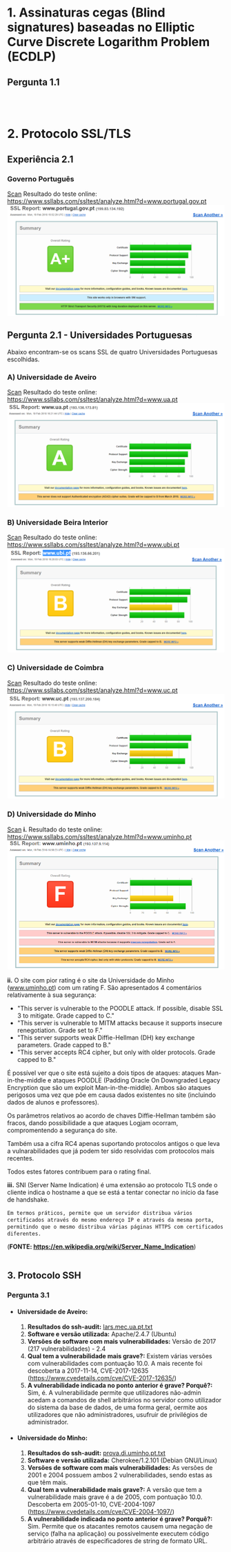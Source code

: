 # 1. Assinaturas cegas (Blind signatures) baseadas no Elliptic Curve Discrete Logarithm Problem (ECDLP)

## Pergunta 1.1

<br>
<br>

# 2. Protocolo SSL/TLS

## Experiência 2.1

### Governo Português

[Scan](scans\www.portugal.gov.pt.pdf)
Resultado do teste online: https://www.ssllabs.com/ssltest/analyze.html?d=www.portugal.gov.pt
![alt text](imgs\governo.png "Scan do site do Governo Português")

## Pergunta 2.1 - Universidades Portuguesas
Abaixo encontram-se os scans SSL de quatro Universidades Portuguesas escolhidas.

### A) Universidade de Aveiro

[Scan](scans\uni_aveiro.pdf)
Resultado do teste online: https://www.ssllabs.com/ssltest/analyze.html?d=www.ua.pt
![alt text](imgs\uaveiro.png "Scan do site da Universidade de Averio")

### B) Universidade Beira Interior

[Scan](scans\uni_beira_interior.pdf)
Resultado do teste online: https://www.ssllabs.com/ssltest/analyze.html?d=www.ubi.pt
![alt text](imgs\ubeirainterior.png "Scan do site da Universidade Beira Interior")

### C) Universidade de Coimbra

[Scan](scans\uni_coimbra.pdf)
Resultado do teste online: https://www.ssllabs.com/ssltest/analyze.html?d=www.uc.pt
![alt text](imgs\ucoimbra.png "Scan do site da Universidade de Coimbra")

### D) Universidade do Minho

[Scan](scans\uni_minho.pdf)
**i.** Resultado do teste online: https://www.ssllabs.com/ssltest/analyze.html?d=www.uminho.pt
![alt text](imgs\uminho.png "Scan do site da Universidade do Minho")

**ii.** O site com pior rating é o site da Universidade do Minho (www.uminho.pt) com um rating F.
São apresentados 4 comentários relativamente à sua segurança:
- "This server is vulnerable to the POODLE attack. If possible, disable SSL 3 to mitigate. Grade capped to C."
- "This server is vulnerable to MITM attacks because it supports insecure renegotiation. Grade set to F."
- "This server supports weak Diffie-Hellman (DH) key exchange parameters. Grade capped to B."
- "This server accepts RC4 cipher, but only with older protocols. Grade capped to B."

É possível ver que o site está sujeito a dois tipos de ataques: ataques Man-in-the-middle e ataques POODLE (Padding Oracle On Downgraded Legacy Encryption que são um exploit Man-in-the-middle). Ambos são ataques perigosos uma vez que põe em causa dados existentes no site (incluindo dados de alunos e professores).

Os parâmetros relativos ao acordo de chaves Diffie-Hellman também são fracos, dando possibilidade a que ataques Logjam ocorram, compromentendo a segurança do site.

Também usa a cifra RC4 apenas suportando protocolos antigos o que leva a vulnarabilidades que já podem ter sido resolvidas com protocolos mais recentes.

Todos estes fatores contribuem para o rating final.

**iii.** SNI (Server Name Indication) é uma extensão ao protocolo TLS onde o cliente indica o hostname a que se está a tentar conectar no início da fase de handshake.

    Em termos práticos, permite que um servidor distribua vários certificados através do mesmo endereço IP e através da mesma porta, permitindo que o mesmo distribua várias páginas HTTPS com certificados diferentes.

(**FONTE: https://en.wikipedia.org/wiki/Server_Name_Indication**)
<br>
<br>

## 3. Protocolo SSH

### Pergunta 3.1

- #### Universidade de Aveiro: 

    1. **Resultados do ssh-audit:** [lars.mec.ua.pt.txt](ssh-audit\lars.mec.ua.pt.txt)
    2. **Software e versão utilizada:** Apache/2.4.7 (Ubuntu)
    3. **Versões de software com mais vulnerabilidades:** Versão de 2017 (217 vulnerabilidades) - 2.4
    4. **Qual tem a vulnerabilidade mais grave?:** Existem várias versões com vulnerabilidades com pontuação 10.0. A mais recente foi descoberta a 2017-11-14, CVE-2017-12635 (https://www.cvedetails.com/cve/CVE-2017-12635/)
    5. **A vulnerabilidade indicada no ponto anterior é grave? Porquê?:** Sim, é. A vulnerabilidade permite que utilizadores não-admin acedam a comandos de shell arbitrários no servidor como utilizador do sistema da base de dados, de uma forma geral, oermite aos utilizadores que não administradores, usufruir de privilégios de administrador.


- #### Universidade do Minho: 

    1. **Resultados do ssh-audit:** [prova.di.uminho.pt.txt](ssh-audit\prova.di.uminho.pt.txt)
    2. **Software e versão utilizada:** Cherokee/1.2.101 (Debian GNU/Linux)
    3. **Versões de software com mais vulnerabilidades:** As versões de 2001 e 2004 possuem ambos 2 vulnerabilidades, sendo estas as que têm mais.
    4. **Qual tem a vulnerabilidade mais grave?:** A versão que tem a vulnerabilidade mais grave é a de 2005, com pontuação 10.0. Descoberta em 2005-01-10, CVE-2004-1097 (https://www.cvedetails.com/cve/CVE-2004-1097/)
    5. **A vulnerabilidade indicada no ponto anterior é grave? Porquê?:** Sim. Permite que os atacantes remotos causem uma negação de serviço (falha na aplicação) ou possivelmente executem código arbitrário através de especificadores de string de formato URL.
